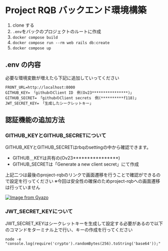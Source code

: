 # Project RQB バックエンド環境構築

1. clone する
1. `.env`をバックのプロジェクトのルートに作成
1. `docker compose build`
1. `docker compose run --rm web rails db:create`
1. `docker compose up`

## .env の内容

必要な環境変数が増えたら下記に追加していってください

```
FRONT_URL=http://localhost:8000
GITHUB_KEY=　「githubのClient ID　例(Ov23****************)」
GITHUB_SECRET=　「githubのClient secrets　例(**********f118)」
JWT_SECRET_KEY=　「生成したシークレットキー」

```

## 認証機能の追加方法

### GITHUB_KEYとGITHUB_SECRETについて
GITHUB_KEYとGITHUB_SECRETはrbqのsettingの中から確認できます。

- GITHUB＿KEYは共有の(Ov23****************)
- GITHUB_SECRETは「Generate a new client secret」にて作成

上記二つは最後のproject-rqbのリンクで画面遷移を行うことで確認ができるので設定を行ってください
※今回は安全性の確保のためproject-rqbへの画面遷移は行っていません

[![Image from Gyazo](https://i.gyazo.com/ee2543c7635d94b0e473dfc122e05194.gif)](https://gyazo.com/ee2543c7635d94b0e473dfc122e05194)

### JWT_SECRET_KEYについて
JWT_SECRET_KEYはシークレットキーを生成して設定する必要があるので以下のコマンドをターミナル上で行い、キーの作成を行ってください

```
node -e "console.log(require('crypto').randomBytes(256).toString('base64'));"
```
